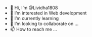 - 👋 Hi, I’m @Lividha1808
- 👀 I’m interested in Web development
- 🌱 I’m currently learning 
- 💞️ I’m looking to collaborate on ...
- 📫 How to reach me ...

<!---
Lividha1808/Lividha1808 is a ✨ special ✨ repository because its `README.md` (this file) appears on your GitHub profile.
You can click the Preview link to take a look at your changes.
--->
